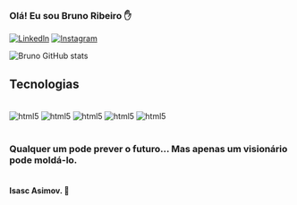 ### Olá! Eu sou Bruno Ribeiro ✋
[![Linkedln](https://img.shields.io/badge/LinkedIn-0077B5?style=for-the-badge&logo=linkedin&logoColor=white)](https://www.linkedin.com/in/bsribeiro/)
[![Instagram](https://img.shields.io/badge/Instagram-E4405F?style=for-the-badge&logo=instagram&logoColor=white)](https://www.instagram.com/brunobsribeiro/)

![Bruno GitHub stats](https://github-readme-stats.vercel.app/api?username=0bruno&show_icons=true&theme=dracula)

## Tecnologias
<div style='display: inline_block'><br/>
<img align='center' alt='html5' src='https://img.shields.io/badge/HTML5-E34F26?style=for-the-badge&logo=html5&logoColor=white'>
<img align='center' alt='html5' src='https://img.shields.io/badge/CSS3-1572B6?style=for-the-badge&logo=css3&logoColor=white'>
<img align='center' alt='html5' src='https://img.shields.io/badge/JavaScript-F7DF1E?style=for-the-badge&logo=javascript&logoColor=black'>
<img align='center' alt='html5' src='https://img.shields.io/badge/React-20232A?style=for-the-badge&logo=react&logoColor=61DAFB'>
<img align='center' alt='html5' src='https://img.shields.io/badge/GitHub-100000?style=for-the-badge&logo=github&logoColor=white'>
</div><br/>

### <p>Qualquer um pode prever o futuro... Mas apenas um visionário pode moldá-lo. 
#### <br/>Isasc Asimov. 🚀</p>

